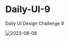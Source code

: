 # Daily-UI-9
Daily UI Design Challenge  9


![2023-08-08](https://github.com/Maharshibhatnagar/Daily-UI-9/assets/119435144/e5f2b186-9c55-4088-96a1-91b7ebe2ed71)
